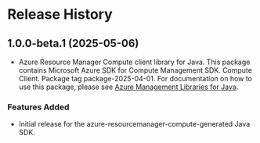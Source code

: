 # Release History

## 1.0.0-beta.1 (2025-05-06)

- Azure Resource Manager Compute client library for Java. This package contains Microsoft Azure SDK for Compute Management SDK. Compute Client. Package tag package-2025-04-01. For documentation on how to use this package, please see [Azure Management Libraries for Java](https://aka.ms/azsdk/java/mgmt).
### Features Added

- Initial release for the azure-resourcemanager-compute-generated Java SDK.
